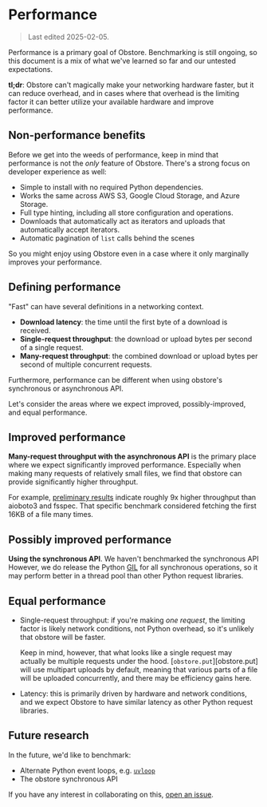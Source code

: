 # Performance

> Last edited 2025-02-05.

Performance is a primary goal of Obstore. Benchmarking is still ongoing, so this document is a mix of what we've learned so far and our untested expectations.

**tl;dr**: Obstore can't magically make your networking hardware faster, but it can reduce overhead, and in cases where that overhead is the limiting factor it can better utilize your available hardware and improve performance.

## Non-performance benefits

Before we get into the weeds of performance, keep in mind that performance is not the _only_ feature of Obstore. There's a strong focus on developer experience as well:

- Simple to install with no required Python dependencies.
- Works the same across AWS S3, Google Cloud Storage, and Azure Storage.
- Full type hinting, including all store configuration and operations.
- Downloads that automatically act as iterators and uploads that automatically accept iterators.
- Automatic pagination of `list` calls behind the scenes

So you might enjoy using Obstore even in a case where it only marginally improves your performance.

## Defining performance

"Fast" can have several definitions in a networking context.

- **Download latency**: the time until the first byte of a download is received.
- **Single-request throughput**: the download or upload bytes per second of a single request.
- **Many-request throughput**: the combined download or upload bytes per second of multiple concurrent requests.

Furthermore, performance can be different when using obstore's synchronous or asynchronous API.

Let's consider the areas where we expect improved, possibly-improved, and equal performance.

## Improved performance

**Many-request throughput with the asynchronous API** is the primary place where we expect significantly improved performance. Especially when making many requests of relatively small files, we find that obstore can provide significantly higher throughput.

For example, [preliminary results](https://github.com/geospatial-jeff/pyasyncio-benchmark/blob/fe8f290cb3282dcc3bc96cae06ed5f90ad326eff/test_results/cog_header_results.csv) indicate roughly 9x higher throughput than aioboto3 and fsspec. That specific benchmark considered fetching the first 16KB of a file many times.

## Possibly improved performance

**Using the synchronous API**. We haven't benchmarked the synchronous API However, we do release the Python [GIL](https://en.wikipedia.org/wiki/Global_interpreter_lock) for all synchronous operations, so it may perform better in a thread pool than other Python request libraries.

## Equal performance

- Single-request throughput: if you're making _one request_, the limiting factor is likely network conditions, not Python overhead, so it's unlikely that obstore will be faster.

    Keep in mind, however, that what looks like a single request may actually be multiple requests under the hood. [`obstore.put`][obstore.put] will use multipart uploads by default, meaning that various parts of a file will be uploaded concurrently, and there may be efficiency gains here.
- Latency: this is primarily driven by hardware and network conditions, and we expect Obstore to have similar latency as other Python request libraries.

## Future research

In the future, we'd like to benchmark:

- Alternate Python event loops, e.g. [`uvloop`](https://github.com/MagicStack/uvloop)
- The obstore synchronous API

If you have any interest in collaborating on this, [open an issue](https://github.com/developmentseed/obstore/issues/new/choose).
